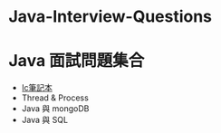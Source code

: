 # Java-Interview-Questions

# Java 面試問題集合
- [lc筆記本](https://debra4117.gitbook.io/leetcode102/)
- Thread & Process
- Java 與 mongoDB
- Java 與 SQL
